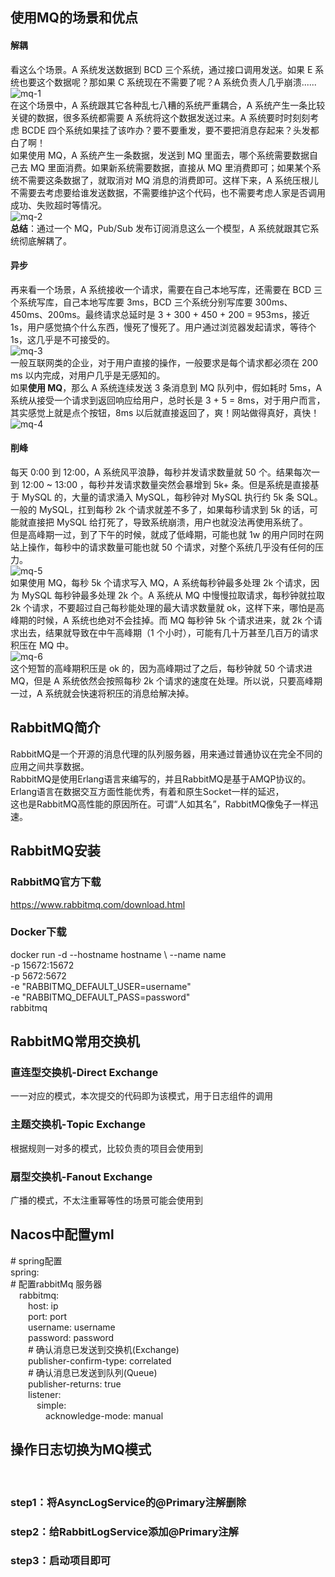**<h2>使用MQ的场景和优点</h2>**
#### 解耦
看这么个场景。A 系统发送数据到 BCD 三个系统，通过接口调用发送。如果 E 系统也要这个数据呢？那如果 C 系统现在不需要了呢？A 系统负责人几乎崩溃......<br>
![mq-1](https://gitee.com/shishan100/Java-Interview-Advanced/raw/master/images/mq-1.png)<br>
在这个场景中，A 系统跟其它各种乱七八糟的系统严重耦合，A 系统产生一条比较关键的数据，很多系统都需要 A 系统将这个数据发送过来。A 系统要时时刻刻考虑 BCDE 四个系统如果挂了该咋办？要不要重发，要不要把消息存起来？头发都白了啊！<br>
如果使用 MQ，A 系统产生一条数据，发送到 MQ 里面去，哪个系统需要数据自己去 MQ 里面消费。如果新系统需要数据，直接从 MQ 里消费即可；如果某个系统不需要这条数据了，就取消对 MQ 消息的消费即可。这样下来，A 系统压根儿不需要去考虑要给谁发送数据，不需要维护这个代码，也不需要考虑人家是否调用成功、失败超时等情况。<br>
![mq-2](https://gitee.com/shishan100/Java-Interview-Advanced/raw/master/images/mq-2.png)<br>
**总结**：通过一个 MQ，Pub/Sub 发布订阅消息这么一个模型，A 系统就跟其它系统彻底解耦了。<br>

#### 异步
再来看一个场景，A 系统接收一个请求，需要在自己本地写库，还需要在 BCD 三个系统写库，自己本地写库要 3ms，BCD 三个系统分别写库要 300ms、450ms、200ms。最终请求总延时是 3 + 300 + 450 + 200 = 953ms，接近 1s，用户感觉搞个什么东西，慢死了慢死了。用户通过浏览器发起请求，等待个 1s，这几乎是不可接受的。<br>
![mq-3](https://gitee.com/shishan100/Java-Interview-Advanced/raw/master/images/mq-3.png)<br>
一般互联网类的企业，对于用户直接的操作，一般要求是每个请求都必须在 200 ms 以内完成，对用户几乎是无感知的。<br>
如果**使用 MQ**，那么 A 系统连续发送 3 条消息到 MQ 队列中，假如耗时 5ms，A 系统从接受一个请求到返回响应给用户，总时长是 3 + 5 = 8ms，对于用户而言，其实感觉上就是点个按钮，8ms 以后就直接返回了，爽！网站做得真好，真快！<br>
![mq-4](https://gitee.com/shishan100/Java-Interview-Advanced/raw/master/images/mq-4.png)<br>

#### 削峰
每天 0:00 到 12:00，A 系统风平浪静，每秒并发请求数量就 50 个。结果每次一到 12:00 ~ 13:00 ，每秒并发请求数量突然会暴增到 5k+ 条。但是系统是直接基于 MySQL 的，大量的请求涌入 MySQL，每秒钟对 MySQL 执行约 5k 条 SQL。<br>
一般的 MySQL，扛到每秒 2k 个请求就差不多了，如果每秒请求到 5k 的话，可能就直接把 MySQL 给打死了，导致系统崩溃，用户也就没法再使用系统了。<br>
但是高峰期一过，到了下午的时候，就成了低峰期，可能也就 1w 的用户同时在网站上操作，每秒中的请求数量可能也就 50 个请求，对整个系统几乎没有任何的压力。<br>
![mq-5](https://gitee.com/shishan100/Java-Interview-Advanced/raw/master/images/mq-5.png)<br>
如果使用 MQ，每秒 5k 个请求写入 MQ，A 系统每秒钟最多处理 2k 个请求，因为 MySQL 每秒钟最多处理 2k 个。A 系统从 MQ 中慢慢拉取请求，每秒钟就拉取 2k 个请求，不要超过自己每秒能处理的最大请求数量就 ok，这样下来，哪怕是高峰期的时候，A 系统也绝对不会挂掉。而 MQ 每秒钟 5k 个请求进来，就 2k 个请求出去，结果就导致在中午高峰期（1 个小时），可能有几十万甚至几百万的请求积压在 MQ 中。<br>
![mq-6](https://gitee.com/shishan100/Java-Interview-Advanced/raw/master/images/mq-6.png)<br>
这个短暂的高峰期积压是 ok 的，因为高峰期过了之后，每秒钟就 50 个请求进 MQ，但是 A 系统依然会按照每秒 2k 个请求的速度在处理。所以说，只要高峰期一过，A 系统就会快速将积压的消息给解决掉。<br>

**<h2>RabbitMQ简介</h2>**
RabbitMQ是一个开源的消息代理的队列服务器，用来通过普通协议在完全不同的应用之间共享数据。<br>
RabbitMQ是使用Erlang语言来编写的，并且RabbitMQ是基于AMQP协议的。<br>
Erlang语言在数据交互方面性能优秀，有着和原生Socket一样的延迟，<br>
这也是RabbitMQ高性能的原因所在。可谓“人如其名”，RabbitMQ像兔子一样迅速。<br>

**<h2>RabbitMQ安装</h2>**
**<h3>RabbitMQ官方下载</h3>**
https://www.rabbitmq.com/download.html
**<h3>Docker下载</h3>**
docker run -d --hostname hostname \ 
--name name \
-p 15672:15672 \
-p 5672:5672 \
-e "RABBITMQ_DEFAULT_USER=username" \
-e "RABBITMQ_DEFAULT_PASS=password" \
rabbitmq

**<h2>RabbitMQ常用交换机</h2>**
**<h3>直连型交换机-Direct Exchange</h3>**
一一对应的模式，本次提交的代码即为该模式，用于日志组件的调用
**<h3>主题交换机-Topic Exchange</h3>**
根据规则一对多的模式，比较负责的项目会使用到
**<h3>扇型交换机-Fanout Exchange</h3>**
广播的模式，不太注重幂等性的场景可能会使用到

**<h2>Nacos中配置yml</h2>**
\# spring配置<br>
spring: <br>
  \# 配置rabbitMq 服务器<br>
  &emsp;rabbitmq:<br>
    &emsp;&emsp;host: ip<br>
    &emsp;&emsp;port: port<br>
    &emsp;&emsp;username: username<br>
    &emsp;&emsp;password: password<br>
    &emsp;&emsp;\# 确认消息已发送到交换机(Exchange)<br>
    &emsp;&emsp;publisher-confirm-type: correlated<br>
    &emsp;&emsp;\# 确认消息已发送到队列(Queue)<br>
    &emsp;&emsp;publisher-returns: true<br>
    &emsp;&emsp;listener:<br>
      &emsp;&emsp;&emsp;simple:<br>
        &emsp;&emsp;&emsp;&emsp;acknowledge-mode: manual<br>
        
**<h2>操作日志切换为MQ模式</h2>**<br>
<h3>step1：将AsyncLogService的@Primary注解删除<br></h3>
<h3>step2：给RabbitLogService添加@Primary注解<br></h3>
<h3>step3：启动项目即可</h3>